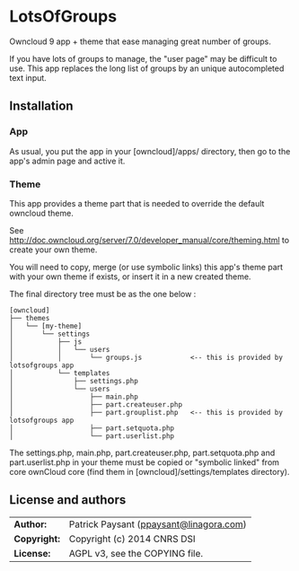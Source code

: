 # LotsOfGroups

Owncloud 9 app + theme that  ease managing great number of groups.

If you have lots of groups to manage, the "user page" may be difficult to use. This app replaces the long list of groups by an unique autocompleted text input.

## Installation

### App

As usual, you put the app in your [owncloud]/apps/ directory, then go to the app's admin page and active it.

### Theme

This app provides a theme part that is needed to override the default owncloud theme.

See http://doc.owncloud.org/server/7.0/developer_manual/core/theming.html to create your own theme.

You will need to copy, merge (or use symbolic links) this app's theme part with your own theme if exists, or insert it in a new created theme.

The final directory tree must be as the one below :

```
[owncloud]
├── themes
│   └── [my-theme]
│       └── settings
│           ├── js
│           │   └── users
│           │       └── groups.js            <-- this is provided by lotsofgroups app
│           └── templates
│               ├── settings.php
│               └── users
│                   ├── main.php
│                   ├── part.createuser.php
│                   ├── part.grouplist.php   <-- this is provided by lotsofgroups app
│                   ├── part.setquota.php
│                   └── part.userlist.php
```

The settings.php, main.php, part.createuser.php, part.setquota.php and part.userlist.php in your theme must be copied or "symbolic linked" from core ownCloud core (find them in [owncloud]/settings/templates directory).

## License and authors

|                      |                                          |
|:---------------------|:-----------------------------------------|
| **Author:**          | Patrick Paysant (<ppaysant@linagora.com>)
| **Copyright:**       | Copyright (c) 2014 CNRS DSI
| **License:**         | AGPL v3, see the COPYING file.

